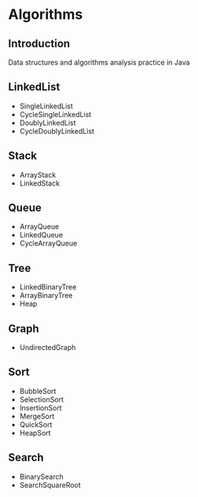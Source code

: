 # Algorithms

## Introduction
Data structures and algorithms analysis practice in Java

## LinkedList
* SingleLinkedList
* CycleSingleLinkedList
* DoublyLinkedList
* CycleDoublyLinkedList

## Stack
* ArrayStack
* LinkedStack

## Queue
* ArrayQueue
* LinkedQueue
* CycleArrayQueue

## Tree
* LinkedBinaryTree
* ArrayBinaryTree
* Heap

## Graph
* UndirectedGraph

## Sort
* BubbleSort
* SelectionSort
* InsertionSort
* MergeSort
* QuickSort
* HeapSort

## Search
* BinarySearch
* SearchSquareRoot


